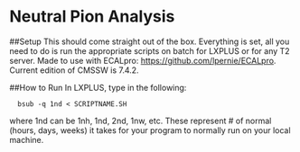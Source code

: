 # Neutral Pion Analysis

##Setup
This should come straight out of the box. Everything is set, all you need to do is run the appropriate scripts on
batch for LXPLUS or for any T2 server.
Made to use with ECALpro: https://github.com/lpernie/ECALpro. Current edition of CMSSW is 7.4.2.

##How to Run
In LXPLUS, type in the following:
```
  bsub -q 1nd < SCRIPTNAME.SH
```
where 1nd can be 1nh, 1nd, 2nd, 1nw, etc. These represent # of normal (hours, days, weeks) it takes for your program
to normally run on your local machine.
